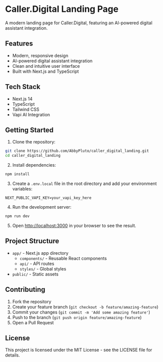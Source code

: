 # Caller.Digital Landing Page

A modern landing page for Caller.Digital, featuring an AI-powered digital assistant integration.

## Features

- Modern, responsive design
- AI-powered digital assistant integration
- Clean and intuitive user interface
- Built with Next.js and TypeScript

## Tech Stack

- Next.js 14
- TypeScript
- Tailwind CSS
- Vapi AI Integration

## Getting Started

1. Clone the repository:
```bash
git clone https://github.com/AbbyPluto/caller_digital_landing.git
cd caller_digital_landing
```

2. Install dependencies:
```bash
npm install
```

3. Create a `.env.local` file in the root directory and add your environment variables:
```env
NEXT_PUBLIC_VAPI_KEY=your_vapi_key_here
```

4. Run the development server:
```bash
npm run dev
```

5. Open [http://localhost:3000](http://localhost:3000) in your browser to see the result.

## Project Structure

- `app/` - Next.js app directory
  - `components/` - Reusable React components
  - `api/` - API routes
  - `styles/` - Global styles
- `public/` - Static assets

## Contributing

1. Fork the repository
2. Create your feature branch (`git checkout -b feature/amazing-feature`)
3. Commit your changes (`git commit -m 'Add some amazing feature'`)
4. Push to the branch (`git push origin feature/amazing-feature`)
5. Open a Pull Request

## License

This project is licensed under the MIT License - see the LICENSE file for details.
